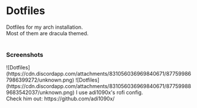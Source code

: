 # Dotfiles
Dotfiles for my arch installation.<br>
Most of them are dracula themed.<br>
<br>
<h3>Screenshots<br></h3>
![Dotfiles](https://cdn.discordapp.com/attachments/831056036969840671/877599867986399272/unknown.png)
![Dotfiles](https://cdn.discordapp.com/attachments/831056036969840671/877599889683542037/unknown.png)
I use adi1090x's rofi config.<br>
Check him out: https://github.com/adi1090x/
